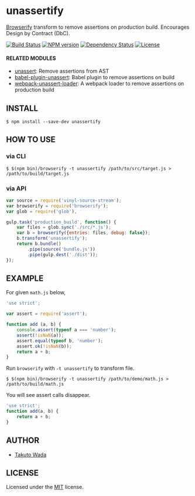 unassertify
================================

[Browserify](http://browserify.org/) transform to remove assertions on production build. Encourages Design by Contract (DbC).

[![Build Status][travis-image]][travis-url]
[![NPM version][npm-image]][npm-url]
[![Dependency Status][depstat-image]][depstat-url]
[![License][license-image]][license-url]


#### RELATED MODULES

- [unassert](https://github.com/twada/unassert): Remove assertions from AST
- [babel-plugin-unassert](https://github.com/twada/babel-plugin-unassert): Babel plugin to remove assertions on build
- [webpack-unassert-loader](https://github.com/zoncoen/webpack-unassert-loader): A webpack loader to remove assertions on production build


INSTALL
---------------------------------------

```
$ npm install --save-dev unassertify
```


HOW TO USE
---------------------------------------


### via CLI

```
$ $(npm bin)/browserify -t unassertify /path/to/src/target.js > /path/to/build/target.js
```

### via API

```javascript
var source = require('vinyl-source-stream');
var browserify = require('browserify');
var glob = require('glob'),

gulp.task('production_build', function() {
    var files = glob.sync('./src/*.js');
    var b = browserify({entries: files, debug: false});
    b.transform('unassertify');
    return b.bundle()
        .pipe(source('bundle.js'))
        .pipe(gulp.dest('./dist'));
});
```


EXAMPLE
---------------------------------------

For given `math.js` below,

```javascript
'use strict';

var assert = require('assert');

function add (a, b) {
    console.assert(typeof a === 'number');
    assert(!isNaN(a));
    assert.equal(typeof b, 'number');
    assert.ok(!isNaN(b));
    return a + b;
}
```

Run `browserify` with `-t unassertify` to transform file.

```
$ $(npm bin)/browserify -t unassertify /path/to/demo/math.js > /path/to/build/math.js
```

You will see assert calls disappear.

```javascript
'use strict';
function add(a, b) {
    return a + b;
}
```


AUTHOR
---------------------------------------
* [Takuto Wada](http://github.com/twada)


LICENSE
---------------------------------------
Licensed under the [MIT](http://twada.mit-license.org/) license.


[npm-url]: https://npmjs.org/package/unassertify
[npm-image]: https://badge.fury.io/js/unassertify.svg

[travis-url]: http://travis-ci.org/twada/unassertify
[travis-image]: https://secure.travis-ci.org/twada/unassertify.svg?branch=master

[depstat-url]: https://gemnasium.com/twada/unassertify
[depstat-image]: https://gemnasium.com/twada/unassertify.svg

[license-url]: http://twada.mit-license.org/
[license-image]: http://img.shields.io/badge/license-MIT-brightgreen.svg

